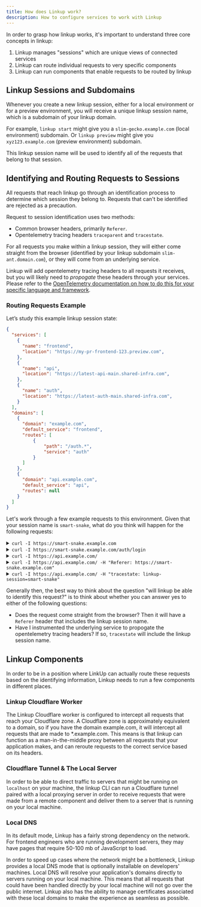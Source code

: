 ```yaml
---
title: How does Linkup work?
description: How to configure services to work with Linkup
---
```


In order to grasp how linkup works, it's important to understand three core concepts in linkup:

1. Linkup manages "sessions" which are unique views of connected services
2. Linkup can route individual requests to very specific components
3. Linkup can run components that enable requests to be routed by linkup

## Linkup Sessions and Subdomains

Whenever you create a new linkup session, either for a local environment or for a preview environment, you will receive a unique linkup session name, which is a subdomain of your linkup domain.

For example, `linkup start` might give you a `slim-gecko.example.com` (local environment) subdomain. Or `linkup preview` might give you `xyz123.example.com` (preview environment) subdomain.

This linkup session name will be used to identify all of the requests that belong to that session.

## Identifying and Routing Requests to Sessions

All requests that reach linkup go through an identification process to determine which session they belong to. Requests that can't be identified are rejected as a precaution.

Request to session identification uses two methods:

- Common browser headers, primarily `Referer`.
- Opentelemetry tracing headers `traceparent` and `tracestate`.

For all requests you make within a linkup session, they will either come straight from the browser (identified by your linkup subdomain `slim-ant.domain.com`), or they will come from an underlying service.

Linkup will add opentelemetry tracing headers to all requests it receives, but you will likely need to _propogate_ these headers through your services. Please refer to the [OpenTelemetry documentation on how to do this for your specific language and framework](https://opentelemetry.io/docs/languages/).


### Routing Requests Example

Let’s study this example linkup session state:

```json
{
  "services": [
    {
      "name": "frontend",
      "location": "https://my-pr-frontend-123.preview.com",
    },
    {
      "name": "api",
      "location": "https://latest-api-main.shared-infra.com",
    },
    {
      "name": "auth",
      "location": "https://latest-auth-main.shared-infra.com",
    }
  ],
  "domains": [
    {
      "domain": "example.com",
      "default_service": "frontend",
      "routes": [
	      {
		      "path": "/auth.*",
		      "service": "auth"
	      }
      ]
    },
    {
      "domain": "api.example.com",
      "default_service": "api",
      "routes": null
    }
  ]
}
```

Let's work through a few example requests to this environment. Given that your session name is `smart-snake`, what do you think will happen for the following requests:

<details>
  <summary><code>curl -I https://smart-snake.example.com</code></summary>
  <p>HTTP <code>200</code>, routed to <code>frontend</code> service</p>
</details>

<details>
  <summary><code>curl -I https://smart-snake.example.com/auth/login</code></summary>
  <p>HTTP <code>200</code>, routed to <code>auth</code> service</p>
</details>


<details>
  <summary><code>curl -I https://api.example.com/</code></summary>
  <p>HTTP <code>422</code>, no way to identify session</p>
</details>

<details>
  <summary><code>curl -I https://api.example.com/ -H "Referer: https://smart-snake.example.com"</code></summary>
  <p>HTTP <code>200</code>, routed to <code>api</code> service</p>
</details>

<details>
  <summary><code>curl -I https://api.example.com/ -H "tracestate: linkup-session=smart-snake"</code></summary>
  <p>HTTP <code>200</code>, routed to <code>api</code> service</p>
</details>

Generally then, the best way to think about the question "will linkup be able to identify this request?" is to think about whether you can answer yes to either of the following questions:

- Does the request come straight from the browser? Then it will have a `Referer` header that includes the linkup session name.
- Have I instrumented the underlying service to propogate the opentelemetry tracing headers? If so, `tracestate` will include the linkup session name.

## Linkup Components

In order to be in a position where LinkUp can actually route these requests based on the identifying information, Linkup needs to run a few components in different places.

### Linkup Cloudflare Worker

The Linkup Cloudflare worker is configured to intercept all requests that reach your Cloudflare zone. A Cloudflare zone is approximately equivalent to a domain, so if you have the domain example.com, it will intercept all requests that are made to *.example.com. This means is that linkup can function as a man-in-the-middle proxy between all requests that your application makes, and can reroute requests to the correct service based on its headers.

### Cloudflare Tunnel & The Local Server

In order to be able to direct traffic to servers that might be running on `localhost` on your machine, the linkup CLI can run a Cloudflare tunnel paired with a local proxying server in order to receive requests that were made from a remote component and deliver them to a server that is running on your local machine.

### Local DNS

In its default mode, Linkup has a fairly strong dependency on the network. For frontend engineers who are running development servers, they may have pages that require 50-100 mb of JavaScript to load.

In order to speed up cases where the network might be a bottleneck, Linkup provides a local DNS mode that is optionally installable on developers' machines. Local DNS will resolve your application's domains directly to servers running on your local machine. This means that all requests that could have been handled directly by your local machine will not go over the public internet. Linkup also has the ability to manage certificates associated with these local domains to make the experience as seamless as possible.
